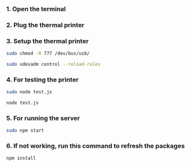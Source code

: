 ### 1. Open the terminal
### 2. Plug the thermal printer
### 3. Setup the thermal printer
```sh
sudo chmod -R 777 /dev/bus/usb/
```
```sh
sudo udevadm control --reload-rules
```

### 4. For testing the printer
```sh
sudo node test.js
```
```sh
node test.js
```

### 5. For running the server
```sh
sudo npm start
```

### 6. If not working, run this command to refresh the packages
```sh
npm install
```
